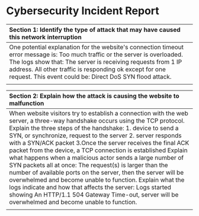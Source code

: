 # Cybersecurity Incident Report

| Section 1: Identify the type of attack that may have caused this  network interruption |  |
| :---- | ----- |
| One potential explanation for the website's connection timeout error message is: Too much traffic or the server is overloaded.   The logs show that: The server is receiving requests from 1 IP address. All other traffic is responding ok except for one request.   This event could be: Direct DoS SYN flood attack.  |  |
|  |  |

| Section 2: Explain how the attack is causing the website to malfunction |
| :---- |
| When website visitors try to establish a connection with the web server, a three-way handshake occurs using the TCP protocol. Explain the three steps of the handshake: 1\. device to send a SYN, or synchronize, request to the server 2\. server responds with a SYN/ACK packet 3.Once the server receives the final ACK packet from the device, a TCP connection is established  Explain what happens when a malicious actor sends a large number of SYN packets all at once: The request(s)  is larger than the number of available ports on the server, then the server will be overwhelmed and become unable to function.  Explain what the logs indicate and how that affects the server: Logs started showing An HTTP/1.1 504 Gateway Time-out, server will be overwhelmed and become unable to function. |
|  |


